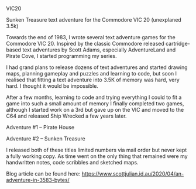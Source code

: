 VIC20

Sunken Treasure text adventure for the Commodore VIC 20 (unexplaned 3.5k)

Towards the end of 1983, I wrote several text adventure games for the Commodore VIC 20. 
Inspired by the classic Commodore released cartridge-based text adventures by Scott Adams, 
especially AdventureLand and Pirate Cove, I started programming my series.

I had grand plans to release dozens of text adventures and started drawing maps, planning 
gameplay and puzzles and learning to code, but soon I realised that fitting a text adventure 
into 3.5K of memory was hard, very hard. I thought it would be impossible.

After a few months, learning to code and trying everything I could to fit a game into such a 
small amount of memory I finally completed two games, although I started work on a 3rd but 
gave up on the VIC and moved to the C64 and released Ship Wrecked a few years later.

Adventure #1 – Pirate House

Adventure #2 – Sunken Treasure

I released both of these titles limited numbers via mail order but never kept a fully working copy. 
As time went on the only thing that remained were my handwritten notes, code scribbles and sketched maps.

Blog article can be found here: https://www.scottjulian.id.au/2020/04/an-adventure-in-3583-bytes/
